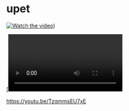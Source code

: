 # upet

[![Watch the video](https://i.imgur.com/vKb2F1B.png)](https://youtu.be/TzqmmsEU7xE))

[![Watch the video](./photo/video_2022-07-09_17-40-36.mp4)

https://youtu.be/TzqmmsEU7xE
